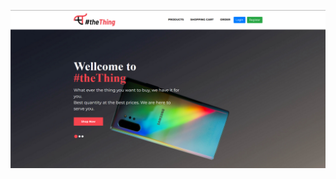 
![alt text](https://github.com/chqumn/ecommerce/blob/77d358d8aec0babafd586ff542e788051de11fa2/public/home/images/Homepage.png)
